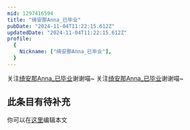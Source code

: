 ```yaml
---
mid: 1297416594
title: "绮安那Anna_已毕业"
pubDate: "2024-11-04T11:22:15.612Z"
updatedDate: "2024-11-04T11:22:15.612Z"
profile:
  {
    Nickname: ["绮安那Anna_已毕业"],
  }
---
```


关注[绮安那Anna_已毕业](https://space.bilibili.com/1297416594)谢谢喵~ 关注[绮安那Anna_已毕业](https://space.bilibili.com/1297416594)谢谢喵~

## 此条目有待补充
你可以在[这里](https://github.com/Yuhanawa/VTuber.ICU-Content/edit/master/v/绮安那Anna_已毕业/index.md)编辑本文
